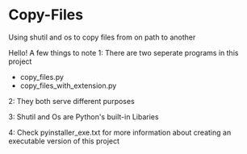 # Copy-Files
Using shutil and os to copy files from on path to another

Hello! A few things to note
1: There are two seperate programs in this project 
  * copy_files.py 
  * copy_files_with_extension.py

2: They both serve different purposes 

3: Shutil and Os are Python's built-in Libaries 

4: Check pyinstaller_exe.txt for more information about creating an executable version of this project 
